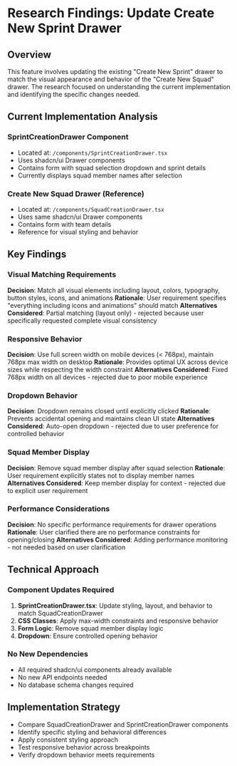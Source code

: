 # Research Findings: Update Create New Sprint Drawer

## Overview
This feature involves updating the existing "Create New Sprint" drawer to match the visual appearance and behavior of the "Create New Squad" drawer. The research focused on understanding the current implementation and identifying the specific changes needed.

## Current Implementation Analysis

### SprintCreationDrawer Component
- Located at: `/components/SprintCreationDrawer.tsx`
- Uses shadcn/ui Drawer components
- Contains form with squad selection dropdown and sprint details
- Currently displays squad member names after selection

### Create New Squad Drawer (Reference)
- Located at: `/components/SquadCreationDrawer.tsx`
- Uses same shadcn/ui Drawer components
- Contains form with team details
- Reference for visual styling and behavior

## Key Findings

### Visual Matching Requirements
**Decision**: Match all visual elements including layout, colors, typography, button styles, icons, and animations
**Rationale**: User requirement specifies "everything including icons and animations" should match
**Alternatives Considered**: Partial matching (layout only) - rejected because user specifically requested complete visual consistency

### Responsive Behavior
**Decision**: Use full screen width on mobile devices (< 768px), maintain 768px max width on desktop
**Rationale**: Provides optimal UX across device sizes while respecting the width constraint
**Alternatives Considered**: Fixed 768px width on all devices - rejected due to poor mobile experience

### Dropdown Behavior
**Decision**: Dropdown remains closed until explicitly clicked
**Rationale**: Prevents accidental opening and maintains clean UI state
**Alternatives Considered**: Auto-open dropdown - rejected due to user preference for controlled behavior

### Squad Member Display
**Decision**: Remove squad member display after squad selection
**Rationale**: User requirement explicitly states not to display member names
**Alternatives Considered**: Keep member display for context - rejected due to explicit user requirement

### Performance Considerations
**Decision**: No specific performance requirements for drawer operations
**Rationale**: User clarified there are no performance constraints for opening/closing
**Alternatives Considered**: Adding performance monitoring - not needed based on user clarification

## Technical Approach

### Component Updates Required
1. **SprintCreationDrawer.tsx**: Update styling, layout, and behavior to match SquadCreationDrawer
2. **CSS Classes**: Apply max-width constraints and responsive behavior
3. **Form Logic**: Remove squad member display logic
4. **Dropdown**: Ensure controlled opening behavior

### No New Dependencies
- All required shadcn/ui components already available
- No new API endpoints needed
- No database schema changes required

## Implementation Strategy
- Compare SquadCreationDrawer and SprintCreationDrawer components
- Identify specific styling and behavioral differences
- Apply consistent styling approach
- Test responsive behavior across breakpoints
- Verify dropdown behavior meets requirements